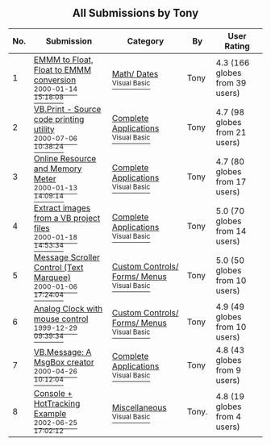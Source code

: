 ﻿<div align="center">

## All Submissions by Tony

</div>

No.  | Submission | Category | By   | User Rating
---- | ---------- | -------- | ---- | -----------
1 | [EMMM to Float, Float to EMMM conversion<br /><sup>2000-01-14 15:18:08</sup>](https://github.com/Planet-Source-Code/tony-emmm-to-float-float-to-emmm-conversion__1-5474) | [Math/ Dates<br /><sup>Visual Basic</sup>](../ByCategory/math-dates__1-37.md) | Tony | 4.3 (166 globes from 39 users)
2 | [VB\.Print \- Source code printing utility<br /><sup>2000-07-06 10:38:24</sup>](https://github.com/Planet-Source-Code/tony-vb-print-source-code-printing-utility__1-9493) | [Complete Applications<br /><sup>Visual Basic</sup>](../ByCategory/complete-applications__1-27.md) | Tony | 4.7 (98 globes from 21 users)
3 | [Online Resource and Memory Meter<br /><sup>2000-01-13 14:09:14</sup>](https://github.com/Planet-Source-Code/tony-online-resource-and-memory-meter__1-5453) | [Complete Applications<br /><sup>Visual Basic</sup>](../ByCategory/complete-applications__1-27.md) | Tony | 4.7 (80 globes from 17 users)
4 | [Extract images from a VB project files<br /><sup>2000-01-18 14:53:34</sup>](https://github.com/Planet-Source-Code/tony-extract-images-from-a-vb-project-files__1-5539) | [Complete Applications<br /><sup>Visual Basic</sup>](../ByCategory/complete-applications__1-27.md) | Tony | 5.0 (70 globes from 14 users)
5 | [Message Scroller Control \(Text Marquee\)<br /><sup>2000-01-06 17:24:04</sup>](https://github.com/Planet-Source-Code/tony-message-scroller-control-text-marquee__1-5337) | [Custom Controls/ Forms/  Menus<br /><sup>Visual Basic</sup>](../ByCategory/custom-controls-forms-menus__1-4.md) | Tony | 5.0 (50 globes from 10 users)
6 | [Analog Clock with mouse control<br /><sup>1999-12-29 09:39:34</sup>](https://github.com/Planet-Source-Code/tony-analog-clock-with-mouse-control__1-5175) | [Custom Controls/ Forms/  Menus<br /><sup>Visual Basic</sup>](../ByCategory/custom-controls-forms-menus__1-4.md) | Tony | 4.9 (49 globes from 10 users)
7 | [VB\.Message: A MsgBox creator<br /><sup>2000-04-26 10:12:04</sup>](https://github.com/Planet-Source-Code/tony-vb-message-a-msgbox-creator__1-7584) | [Complete Applications<br /><sup>Visual Basic</sup>](../ByCategory/complete-applications__1-27.md) | Tony | 4.8 (43 globes from 9 users)
8 | [Console \+ HotTracking Example<br /><sup>2002-06-25 17:02:12</sup>](https://github.com/Planet-Source-Code/tony-console-hottracking-example__1-36237) | [Miscellaneous<br /><sup>Visual Basic</sup>](../ByCategory/miscellaneous__1-1.md) | Tony\. | 4.8 (19 globes from 4 users)
